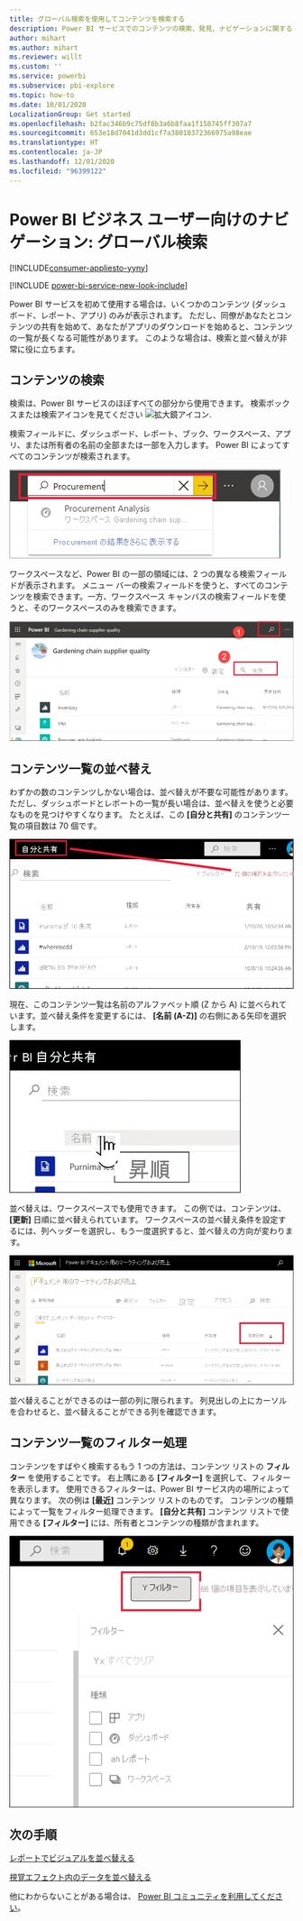 ```yaml
---
title: グローバル検索を使用してコンテンツを検索する
description: Power BI サービスでのコンテンツの検索、発見、ナビゲーションに関するドキュメント
author: mihart
ms.author: mihart
ms.reviewer: willt
ms.custom: ''
ms.service: powerbi
ms.subservice: pbi-explore
ms.topic: how-to
ms.date: 10/01/2020
LocalizationGroup: Get started
ms.openlocfilehash: b2fac346b9c75df8b3a6b8faa1f158745ff307a7
ms.sourcegitcommit: 653e18d7041d3dd1cf7a38010372366975a98eae
ms.translationtype: HT
ms.contentlocale: ja-JP
ms.lasthandoff: 12/01/2020
ms.locfileid: "96399122"
---
```

# <a name="navigation-for-power-bi-business-users-global-search"></a>Power BI ビジネス ユーザー向けのナビゲーション: グローバル検索

[!INCLUDE[consumer-appliesto-yyny](../includes/consumer-appliesto-yyny.md)]

[!INCLUDE [power-bi-service-new-look-include](../includes/power-bi-service-new-look-include.md)]


Power BI サービスを初めて使用する場合は、いくつかのコンテンツ (ダッシュボード、レポート、アプリ) のみが表示されます。 ただし、同僚があなたとコンテンツの共有を始めて、あなたがアプリのダウンロードを始めると、コンテンツの一覧が長くなる可能性があります。 このような場合は、検索と並べ替えが非常に役に立ちます。

## <a name="searching-for-content"></a>コンテンツの検索
 検索は、Power BI サービスのほぼすべての部分から使用できます。 検索ボックスまたは検索アイコンを見てください ![拡大鏡アイコン](./media/end-user-search-sort/power-bi-search-icon.png).

 検索フィールドに、ダッシュボード、レポート、ブック、ワークスペース、アプリ、または所有者の名前の全部または一部を入力します。 Power BI によってすべてのコンテンツが検索されます。 

 ![スクリーンショットには、"Procurement" と入力された検索フィールドが示されています。](./media/end-user-search-sort/power-bi-search-field.png) 

 ワークスペースなど、Power BI の一部の領域には、2 つの異なる検索フィールドが表示されます。 メニュー バーの検索フィールドを使うと、すべてのコンテンツを検索できます。一方、ワークスペース キャンバスの検索フィールドを使うと、そのワークスペースのみを検索できます。

 ![ワークスペース内の検索](./media/end-user-search-sort/power-bi-search-fields.png) 

## <a name="sorting-content-lists"></a>コンテンツ一覧の並べ替え

わずかの数のコンテンツしかない場合は、並べ替えが不要な可能性があります。  ただし、ダッシュボードとレポートの一覧が長い場合は、並べ替えを使うと必要なものを見つけやすくなります。 たとえば、この **[自分と共有]** のコンテンツ一覧の項目数は 70 個です。 

![[自分と共有] のコンテンツ一覧](./media/end-user-search-sort/power-bi-a-to-z.png)

現在、このコンテンツ一覧は名前のアルファベット順 (Z から A) に並べられています。並べ替え条件を変更するには、 **[名前 (A-Z)]** の右側にある矢印を選択します。

![並べ替えドロップダウン メニュー](./media/end-user-search-sort/power-bi-sort-z-to-a.png)


並べ替えは、ワークスペースでも使用できます。 この例では、コンテンツは、 **[更新]** 日順に並べ替えられています。 ワークスペースの並べ替え条件を設定するには、列ヘッダーを選択し、もう一度選択すると、並べ替えの方向が変わります。 


![レポートの検索](./media/end-user-search-sort/power-bi-refreshed.png)

並べ替えることができるのは一部の列に限られます。 列見出しの上にカーソルを合わせると、並べ替えることができる列を確認できます。

## <a name="filtering-content-lists"></a>コンテンツ一覧のフィルター処理
コンテンツをすばやく検索するもう 1 つの方法は、コンテンツ リストの **フィルター** を使用することです。 右上隅にある **[フィルター]** を選択して、フィルターを表示します。 使用できるフィルターは、Power BI サービス内の場所によって異なります。  次の例は **[最近]** コンテンツ リストのものです。  コンテンツの種類によって一覧をフィルター処理できます。  **[自分と共有]** コンテンツ リストで使用できる **[フィルター]** には、所有者とコンテンツの種類が含まれます。

![コンテンツ リストでのフィルターのスクリーンショット。](./media/end-user-search-sort/power-bi-sort-filters.png)


## <a name="next-steps"></a>次の手順
[レポートでビジュアルを並べ替える](end-user-change-sort.md)

[視覚エフェクト内のデータを並べ替える](end-user-change-sort.md)

他にわからないことがある場合は、 [Power BI コミュニティを利用してください](https://community.powerbi.com/)。
